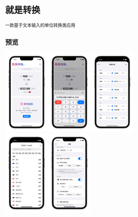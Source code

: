 # 就是转换
一款基于文本输入的单位转换类应用



## 预览

<img src=".assets/mainScreen_light.png" alt="mainScreen_light" style="zoom:25%;" /><img src=".assets/calculator.png" alt="calculator" style="zoom:25%;" /><img src=".assets/history.png" alt="history" style="zoom:25%;" /><img src=".assets/doc.png" alt="doc" style="zoom:25%;" /><img src=".assets/settings.png" alt="settings" style="zoom:25%;" />





